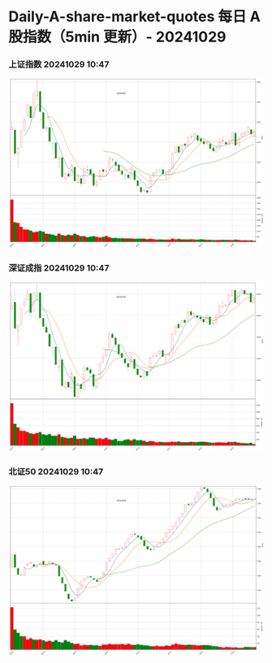 
# Daily-A-share-market-quotes 每日 A 股指数（5min 更新）- 20241029

### 上证指数 20241029 10:47
![](./fig/2024/10/20241029-sh000001.png)

### 深证成指 20241029 10:47
![](./fig/2024/10/20241029-sz399001.png)

### 北证50 20241029 10:47
![](./fig/2024/10/20241029-bj899050.png)
